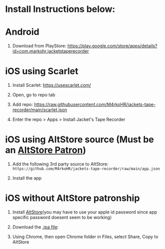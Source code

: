 # Install Instructions below:

# Android

1. Download from PlayStore: https://play.google.com/store/apps/details?id=com.markohr.jacketstaperecorder


# iOS using Scarlet

1. Install Scarlet: https://usescarlet.com/

2. Open, go to repo tab

3. Add repo: https://raw.githubusercontent.com/M4rkoHR/jackets-tape-recorder/main/scarlet.json

4. Enter the repo > Apps > Install Jacket's Tape Recorder


# iOS using AltStore source (Must be an [AltStore Patron](https://www.patreon.com/rileytestut))

1. Add the following 3rd party source to AltStore: `https://github.com/M4rkoHR/jackets-tape-recorder/raw/main/app.json`

2. Install the app


# iOS without AltStore patronship

1. Install [AltStore](https://altstore.io/ "AltStore Homepage")(you may have to use your apple id password since app specific password doesent seem to be working)

2. Download the [.ipa file](https://github.com/M4rkoHR/jackets-tape-recorder/releases/download/iOS/JTR-362.ipa ".ipa package"):

3. Using Chrome, then open Chrome folder in Files, select Share, Copy to AltStore
